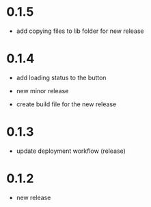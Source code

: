 # 0.1.5
* add copying files to lib folder for new release
# 0.1.4
* add loading status to the button

* new minor release

* create build file for the new release
# 0.1.3
* update deployment workflow (release)
# 0.1.2
* new release
